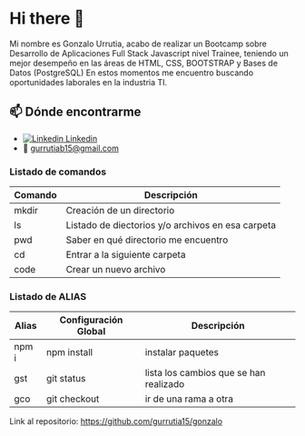 # Hi there 👋



Mi nombre es Gonzalo Urrutia, acabo de realizar un Bootcamp sobre Desarrollo de Aplicaciones Full Stack Javascript nivel Trainee, teniendo un mejor desempeño en las áreas de HTML, CSS, BOOTSTRAP y Bases de Datos (PostgreSQL)
En estos momentos me encuentro buscando oportunidades laborales en la industria TI.


## 📫 Dónde encontrarme

- [![Linkedin](https://i.stack.imgur.com/gVE0j.png) Linkedin](https://www.linkedin.com/in/gonzalo-urrutia-baeza-73310636)
- :email: gurrutiab15@gmail.com

### Listado de comandos 


|Comando | Descripción                                      |
| --- | --- |
|mkdir   | Creación de un directorio                        |
|ls      | Listado de diectorios y/o archivos en esa carpeta|
|pwd     | Saber en qué directorio me encuentro             |
|cd      | Entrar a la siguiente carpeta                    | 
|code    | Crear un nuevo archivo                           |

### Listado de ALIAS

|Alias  | Configuración Global |        Descripción                      |
| ----  | -----                |        -------                          |
| npm i |npm install           |      instalar paquetes                  | 
|gst    | git status           | lista los cambios que se han realizado  |
|gco    | git checkout         | ir de una rama a otra                   |


Link al repositorio:
https://github.com/gurrutia15/gonzalo
